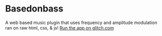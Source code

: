 # Basedonbass
A web based music plugin that uses frequency and amplitude modulation ran on raw html, css, &amp; js!
[Run the app on glitch.com]([url](https://basedonbass1.glitch.me/))

